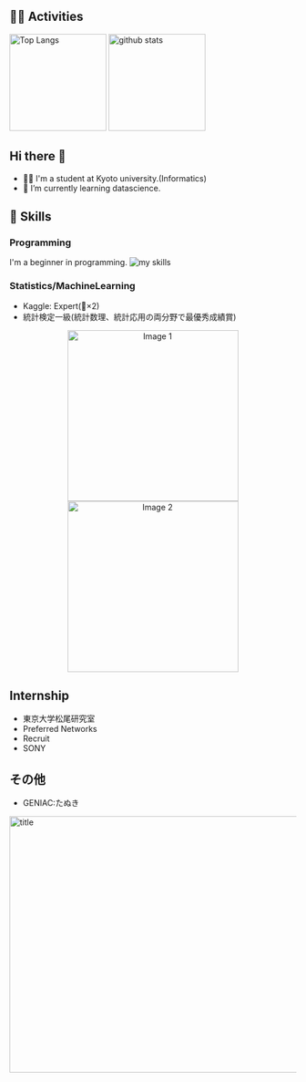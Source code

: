 <!-- ![title](./image/IMG_0837.HEIC) -->
## 🏃‍♀️ Activities
<div align="left"> 
  <img alt="Top Langs" height="170px" src="https://github-readme-stats.vercel.app/api?username=takumi7110&theme=vue-dark&layout=compact" />
  <img alt="github stats" height="170px" src="https://github-readme-stats.vercel.app/api/top-langs/?username=takumi7110&theme=vue-dark&layout=compact" />
</div>

## Hi there 👋

<!--
**takumi7110/takumi7110** is a ✨ _special_ ✨ repository because its `README.md` (this file) appears on your GitHub profile.

Here are some ideas to get you started:

- 🔭 I’m currently working on ...
- 🌱 I’m currently learning ...
- 👯 I’m looking to collaborate on ...
- 🤔 I’m looking for help with ...
- 💬 Ask me about ...
- 📫 How to reach me: ...
- 😄 Pronouns: ...
- ⚡ Fun fact: ...
-->
<!-- 1. GitHub usernameを変更 -->
<!--div align="right" -->
  <!-- img src="https://komarev.com/ghpvc/?username=takumi7110" / -->
<!-- /div -- >


<!-- 2. プロフィールや連絡先を変更 -->
<!-- img src="https://media.giphy.com/media/hvRJCLFzcasrR4ia7z/giphy.gif" width="28" --> 
<!-- Hi there -->

- 🧑‍💻 I'm a student at Kyoto university.(Informatics)
- 🌱 I’m currently learning datascience.


<!-- 3. 好きな技術スタックに変更 -->
<!-- ライトモート：theme=light, ダークモート：theme=dark -->
<!-- アイコンの選択肢一覧：https://arc.net/l/quote/zizyykfh -->
## 🌱 Skills
### Programming
I'm a beginner in programming.
<img alt="my skills" src="https://skillicons.dev/icons?theme=dark&perline=7&i=python,r,c,java,mysql,react,sqlite," />
<br>
### Statistics/MachineLearning
- Kaggle: Expert(🥉×2)
- 統計検定一級(統計数理、統計応用の両分野で最優秀成績賞)

<p align="center">
  <img src="./image/IMG_0837.HEIC" alt="Image 1" width="300" />
  <img src="./image/IMG_5541.HEIC" alt="Image 2" width="300" />
</p>

## Internship
- 東京大学松尾研究室
- Preferred Networks
- Recruit
- SONY
## その他
- GENIAC:たぬき

<!-- 4. GitHub usernameを変更, 2箇所 -->
<!-- ライトモート：theme=light, ダークモート：theme=vue-dark  -->

<img src="./image/IMG_8012.HEIC" alt="title" width="1000" height="450" />

<!--
This repository is a ✨ _special_ ✨ repository because its `README.md` (this file) appears on your GitHub profile.

Here are some ideas to get you started:

- 🔭 I’m currently working on ...
- 🌱 I’m currently learning ...
- 👯 I’m looking to collaborate on ...
- 🤔 I’m looking for help with ...
- 💬 Ask me about ...
- 📫 How to reach me: ...
- 😄 Pronouns: ...
- ⚡ Fun fact: ...
-->

